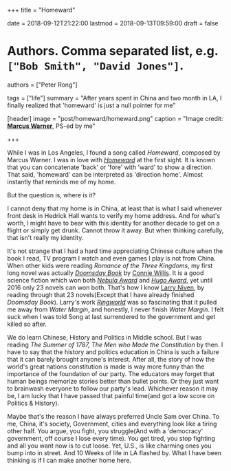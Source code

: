 +++
title = "Homeward"

date = 2018-09-12T21:22:00
lastmod = 2018-09-13T09:59:00
draft = false

# Authors. Comma separated list, e.g. `["Bob Smith", "David Jones"]`.
authors = ["Peter Rong"]

tags = ["life"]
summary = "After years spent in China and two month in LA, I finally realized that 'homeward' is just a null pointer for me"

[header]
image = "post/homeward/homeward.png"
caption = "Image credit: [**Marcus Warner**](https://marcuswarnermusic.bandcamp.com/), PS-ed by me"

+++

<!--
<p align="center">
  <a href="https://www.youtube.com/watch?v=bjdkzoLk7e8&feature=youtu.be">
	  <img src="/img/post/homeward/homeward.png">
  </a>
</p>
-->

While I was in Los Angeles, I found a song called _Homeward_, composed by Marcus Warner. 
I was in love with [_Homeward_](https://marcuswarnermusic.bandcamp.com/track/homeward) at the first sight. 
It is known that you can concatenate 'back' or 'fore' with 'ward' to show a direction. 
That said, 'homeward' can be interpreted as 'direction home'. 
Almost instantly that reminds me of my home.

But the question is, where is it?

I cannot deny that my home is in China, at least that is what I said whenever front desk in Hedrick Hall wants to verify my home address. 
And for what's worth, I might have to bear with this identity for another decade to get on a flight or simply get drunk. 
Cannot throw it away. But when thinking carefully, that isn't really my identity.

It's not strange that I had a hard time appreciating Chinese culture when the book I read, TV program I watch and even games I play is not from China.
When other kids were reading _Romance of the Three Kingdoms_, my first long novel was actually [_Doomsday Book_](https://en.wikipedia.org/wiki/Doomsday_Book_(novel)) by [Connie Willis](https://en.wikipedia.org/wiki/Connie_Willis). 
It is a good science fiction which won both [_Nebula Award_](https://en.wikipedia.org/wiki/Nebula_Award) and [_Hugo Award_](https://en.wikipedia.org/wiki/Hugo_Award), yet until 2016 only 23 novels can won both. 
That's how I know [Larry Niven](https://en.wikipedia.org/wiki/Larry_Niven), by reading through that 23 novels(Except that I have already finished _Doomsday Book_). 
Larry's work [_Ringworld_](https://en.wikipedia.org/wiki/Ringworld) was so fascinating that it pulled me away from _Water Margin_, and honestly, I never finish _Water Margin_. 
I felt suck when I was told Song at last surrendered to the government and get killed so after.

We do learn Chinese, History and Politics in Middle school. 
But I was reading _The Summer of 1787, The Men who Made the Constitution_ by then. 
I have to say that the history and politics education in China is such a failure that it can barely brought anyone's interest. 
After all, the story of how the world's great nations constitution is made is way more funny than the importance of the foundation of our party. 
The educators may forget that human beings memorize stories better than bullet points.
Or they just want to brainwash everyone to follow our party's lead. 
Whichever reason it may be, I am lucky that I have passed that painful time(and got a low score on Politics & History).

Maybe that's the reason I have always preferred Uncle Sam over China. 
To me, China, it's society, Government, cities and everything look like a tiring other half. 
You argue, you fight, you struggle(And with a 'democracy' government, off course I lose every time).
You get tired, you stop fighting and all you want now is to cut loose.
Yet, U.S., is like charming ones you bump into in street.
And 10 Weeks of life in LA flashed by. 
What I have been thinking is if I can make another home here.

